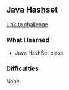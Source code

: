 ## Java Hashset

[Link to challenge](https://www.hackerrank.com/challenges/java-hashset)

### What I learned
- Java HashSet class

### Difficulties
None.
